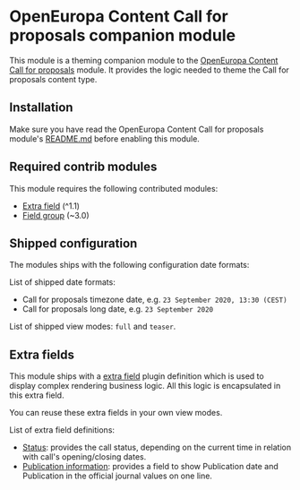 # OpenEuropa Content Call for proposals companion module

This module is a theming companion module to the [OpenEuropa Content Call for proposals](https://github.com/openeuropa/oe_content/tree/master/modules/oe_content_call_proposals) module.
It provides the logic needed to theme the Call for proposals content type.

## Installation

Make sure you have read the OpenEuropa Content Call for proposals module's [README.md](https://github.com/openeuropa/oe_content/blob/master/modules/oe_content_call_proposals/README.md) before enabling this module.

## Required contrib modules

This module requires the following contributed modules:

* [Extra field](https://www.drupal.org/project/extra_field) (^1.1)
* [Field group](https://www.drupal.org/project/field_group) (~3.0)

## Shipped configuration

The modules ships with the following configuration date formats:

List of shipped date formats:

* Call for proposals timezone date, e.g. `23 September 2020, 13:30 (CEST)`
* Call for proposals long date, e.g. `23 September 2020`

List of shipped view modes: `full` and `teaser`.

## Extra fields

This module ships with a [extra field](https://www.drupal.org/project/extra_field) plugin definition which is
used to display complex rendering business logic. All this logic is encapsulated in this extra field.

You can reuse these extra fields in your own view modes.

List of extra field definitions:

* [Status](modules/oe_content_call_proposals/src/Plugin/ExtraField/Display/CallForProposalsStatusExtraField):
  provides the call status, depending on the current time in relation with call's opening/closing dates.
* [Publication information](modules/oe_content_call_proposals/src/Plugin/ExtraField/Display/CallForProposalsPublicationInfoExtraField.php):
  provides a field to show Publication date and Publication in the official journal values on one line.
